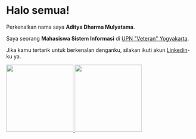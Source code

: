 # Halo semua! 

Perkenalkan nama saya **Aditya Dharma Mulyatama**.  

Saya seorang **Mahasiswa Sistem Informasi** di [UPN "Veteran" Yogyakarta](https://www.upnyk.ac.id/).  

Jika kamu tertarik untuk berkenalan denganku, silakan ikuti akun [Linkedin](https://www.linkedin.com/in/aditya-dharma-mulyatama-0b4853184/)-ku ya.

<p align="left">
<a href="https://github.com/aditmulyatama">
  <img height="180em" src="https://github-readme-stats-eight-theta.vercel.app/api?username=aditmulyatama&show_icons=true&theme=algolia&include_all_commits=true&count_private=true"/>
  <img height="180em" src="https://github-readme-stats-eight-theta.vercel.app/api/top-langs/?username=aditmulyatama&layout=compact&langs_count=8&theme=algolia"/>
</a>
</p>
